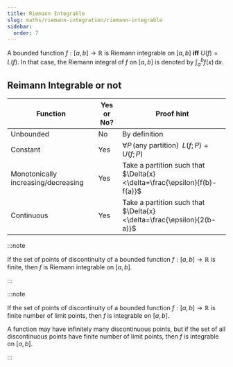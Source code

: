 ```yaml
---
title: Riemann Integrable
slug: maths/riemann-integration/riemann-integrable
sidebar:
  order: 7
---
```


A bounded function $f:[a,b]\rightarrow\mathbb{R}$ is Riemann integrable on
$[a,b]$ **iff** $U(f)=L(f)$. In that case, the Riemann integral of $f$ on
$[a,b]$ is denoted by $\int_{a}^{b}{f(x)\,\text{d}x}$.

## Reimann Integrable or not

| Function                            | Yes or No? | Proof hint                                                               |
| ----------------------------------- | ---------- | ------------------------------------------------------------------------ |
| Unbounded                           | No         | By definition                                                            |
| Constant                            | Yes        | $\forall P\,\text{(any partition)}\;\; L(f;P)=U(f;P)$                    |
| Monotonically increasing/decreasing | Yes        | Take a partition such that $\Delta{x}<\delta=\frac{\epsilon}{f(b)-f(a)}$ |
| Continuous                          | Yes        | Take a partition such that $\Delta{x}<\delta=\frac{\epsilon}{2(b-a)}$    |

:::note

If the set of points of discontinuity of a bounded function
$f:[a, b] \rightarrow \mathbb{R}$ is finite, then $f$ is Riemann integrable on
$[a, b]$.

:::

:::note

If the set of points of discontinuity of a bounded function
$f:[a, b] \rightarrow \mathbb{R}$ is finite number of limit points, then $f$ is
integrable on $[a, b]$.

A function may have infinitely many discontinuous points, but if the set of all
discontinuous points have finite number of limit points, then $f$ is integrable
on $[a, b]$.

:::
